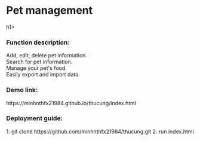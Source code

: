 <h1>Pet management</h1>h1>

<h3>Function description:</h3>
Add, edit, delete pet information.</br>
Search for pet information.</br>
Manage your pet's food.</br>
Easily export and import data.</br>

<h3>Demo link:</h3>
https://minhnthfx21984.github.io/thucung/index.html

<h3>Deployment guide:</h3>
1. git clone https://github.com/minhnthfx21984/thucung.git
2. run index.html
